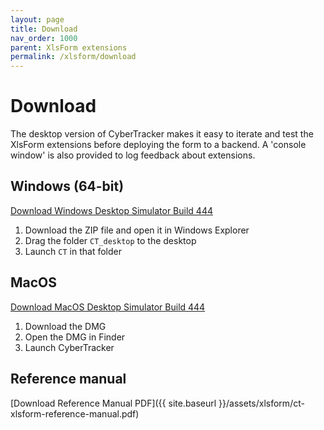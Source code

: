 ```yaml
---
layout: page
title: Download
nav_order: 1000
parent: XlsForm extensions
permalink: /xlsform/download
---
```

# Download

The desktop version of CyberTracker makes it easy to iterate and test the XlsForm extensions before deploying the form to a backend. A 'console window' is also provided to log feedback about extensions.

## Windows (64-bit)
[Download Windows Desktop Simulator Build 444](https://ctwiki.blob.core.windows.net/bin/CT-build-444-win64.zip)

1. Download the ZIP file and open it in Windows Explorer
2. Drag the folder `CT_desktop` to the desktop
3. Launch `CT` in that folder

## MacOS

[Download MacOS Desktop Simulator Build 444](https://ctwiki.blob.core.windows.net/bin/CT-build-444-mac.dmg)

1. Download the DMG
2. Open the DMG in Finder
3. Launch CyberTracker

## Reference manual
[Download Reference Manual PDF]({{ site.baseurl }}/assets/xlsform/ct-xlsform-reference-manual.pdf)
